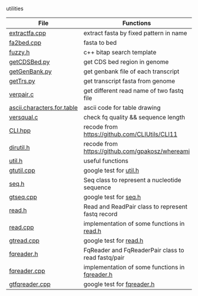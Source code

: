 utilities

|File|Functions|
|----|---------| 
|[extractfa.cpp](./extractfa.cpp)|extract fasta by fixed pattern in name| 
|[fa2bed.cpp](./fa2bed.cpp)|fasta to bed| 
|[fuzzy.h](./fuzzy.h)|c++ bitap search template|     
|[getCDSBed.py](./getCDSBed.py)|get CDS bed region in genome|
|[getGenBank.py](./getGenBank.py)|get genbank file of each transcript|
|[getTrs.py](./getTrs.py)|get transcript fasta from genome|
|[verpair.c](./verpair.c)|get different read name of two fastq file|
|[ascii.characters.for.table](./ascii.characters.for.table)|ascii code for table drawing|
|[versqual.c](./versqual.c)|check fq quality && sequence length|
|[CLI.hpp](./CLI.hpp)|recode from https://github.com/CLIUtils/CLI11|
|[dirutil.h](./dirutil.h)|recode from https://github.com/gpakosz/whereami|
|[util.h](./util.h)|useful functions|
|[gtutil.cpp](./gtutil.cpp)|google test for [util.h](./util.h)|
|[seq.h](./seq.h)|Seq class to represent a nucleotide sequence| 
|[gtseq.cpp](./gtseq.cpp)|google test for [seq.h](./seq.h)|
|[read.h](./read.h)|Read and ReadPair class to represent fastq record|
|[read.cpp](./read.cpp)|implementation of some functions in [read.h](./read.h)|
|[gtread.cpp](./gtread.cpp)|google test for [read.h](./read.h)|
|[fqreader.h](./fqreader.h)|FqReader and FqReaderPair class to read fastq/pair|
|[fqreader.cpp](./fqreader.cpp)|implementation of some functions in [fqreader.h](./fqreader.h)|
|[gtfqreader.cpp](./gtfqreader.cpp)|google test for [fqreader.h](./fqreader.h)|
